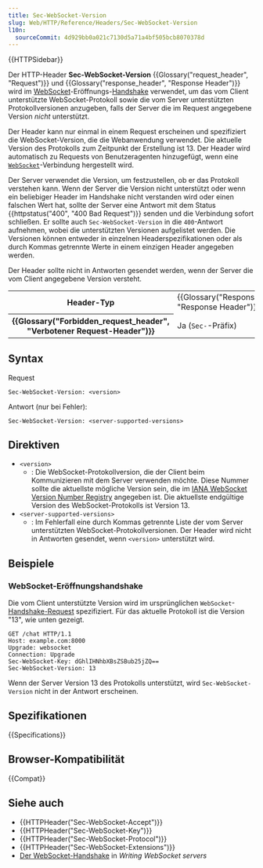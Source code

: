 ```yaml
---
title: Sec-WebSocket-Version
slug: Web/HTTP/Reference/Headers/Sec-WebSocket-Version
l10n:
  sourceCommit: 4d929bb0a021c7130d5a71a4bf505bcb8070378d
---
```


{{HTTPSidebar}}

Der HTTP-Header **Sec-WebSocket-Version** {{Glossary("request_header", "Request")}} und {{Glossary("response_header", "Response Header")}} wird im [WebSocket](/de/docs/Web/API/WebSockets_API)-Eröffnungs-[Handshake](/de/docs/Web/API/WebSockets_API/Writing_WebSocket_servers#the_websocket_handshake) verwendet, um das vom Client unterstützte WebSocket-Protokoll sowie die vom Server unterstützten Protokollversionen anzugeben, falls der Server die im Request angegebene Version _nicht_ unterstützt.

Der Header kann nur einmal in einem Request erscheinen und spezifiziert die WebSocket-Version, die die Webanwendung verwendet. Die aktuelle Version des Protokolls zum Zeitpunkt der Erstellung ist 13. Der Header wird automatisch zu Requests von Benutzeragenten hinzugefügt, wenn eine [`WebSocket`](/de/docs/Web/API/WebSocket)-Verbindung hergestellt wird.

Der Server verwendet die Version, um festzustellen, ob er das Protokoll verstehen kann. Wenn der Server die Version nicht unterstützt oder wenn ein beliebiger Header im Handshake nicht verstanden wird oder einen falschen Wert hat, sollte der Server eine Antwort mit dem Status {{httpstatus("400", "400 Bad Request")}} senden und die Verbindung sofort schließen. Er sollte auch `Sec-WebSocket-Version` in die `400`-Antwort aufnehmen, wobei die unterstützten Versionen aufgelistet werden. Die Versionen können entweder in einzelnen Headerspezifikationen oder als durch Kommas getrennte Werte in einem einzigen Header angegeben werden.

Der Header sollte nicht in Antworten gesendet werden, wenn der Server die vom Client angegebene Version versteht.

<table class="properties">
  <tbody>
    <tr>
      <th scope="row">Header-Typ</th>
      <td>{{Glossary("Response_header", "Response Header")}}</td>
    </tr>
    <tr>
      <th scope="row">{{Glossary("Forbidden_request_header", "Verbotener Request-Header")}}</th>
      <td>Ja (<code>Sec-</code>-Präfix)</td>
    </tr>
  </tbody>
</table>

## Syntax

Request

```http
Sec-WebSocket-Version: <version>
```

Antwort (nur bei Fehler):

```http
Sec-WebSocket-Version: <server-supported-versions>
```

## Direktiven

- `<version>`
  - : Die WebSocket-Protokollversion, die der Client beim Kommunizieren mit dem Server verwenden möchte. Diese Nummer sollte die aktuellste mögliche Version sein, die im [IANA WebSocket Version Number Registry](https://www.iana.org/assignments/websocket/websocket.xml#version-number) angegeben ist. Die aktuellste endgültige Version des WebSocket-Protokolls ist Version 13.
- `<server-supported-versions>`
  - : Im Fehlerfall eine durch Kommas getrennte Liste der vom Server unterstützten WebSocket-Protokollversionen. Der Header wird nicht in Antworten gesendet, wenn `<version>` unterstützt wird.

## Beispiele

### WebSocket-Eröffnungshandshake

Die vom Client unterstützte Version wird im ursprünglichen `WebSocket`-[Handshake-Request](/de/docs/Web/API/WebSockets_API/Writing_WebSocket_servers#the_websocket_handshake) spezifiziert. Für das aktuelle Protokoll ist die Version "13", wie unten gezeigt.

```http
GET /chat HTTP/1.1
Host: example.com:8000
Upgrade: websocket
Connection: Upgrade
Sec-WebSocket-Key: dGhlIHNhbXBsZSBub25jZQ==
Sec-WebSocket-Version: 13
```

Wenn der Server Version 13 des Protokolls unterstützt, wird `Sec-WebSocket-Version` nicht in der Antwort erscheinen.

## Spezifikationen

{{Specifications}}

## Browser-Kompatibilität

{{Compat}}

## Siehe auch

- {{HTTPHeader("Sec-WebSocket-Accept")}}
- {{HTTPHeader("Sec-WebSocket-Key")}}
- {{HTTPHeader("Sec-WebSocket-Protocol")}}
- {{HTTPHeader("Sec-WebSocket-Extensions")}}
- [Der WebSocket-Handshake](/de/docs/Web/API/WebSockets_API/Writing_WebSocket_servers#the_websocket_handshake) in _Writing WebSocket servers_

